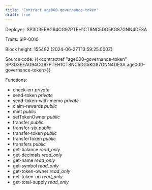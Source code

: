 ```yaml
---
title: "Contract age000-governance-token"
draft: true
---
```

Deployer: SP3D3EEAG94CG97PTEH1CT8NC5DG5KG87GNN4DE3A

Traits:
 SIP-0010



Block height: 155482 (2024-06-27T13:59:25.000Z)

Source code: {{<contractref "age000-governance-token" SP3D3EEAG94CG97PTEH1CT8NC5DG5KG87GNN4DE3A age000-governance-token>}}

Functions:

* check-err _private_
* send-token _private_
* send-token-with-memo _private_
* claim-rewards _public_
* mint _public_
* setTokenOwner _public_
* transfer _public_
* transfer-stx _public_
* transfer-token _public_
* transferToken _public_
* transfers _public_
* get-balance _read_only_
* get-decimals _read_only_
* get-name _read_only_
* get-symbol _read_only_
* get-token-owner _read_only_
* get-token-uri _read_only_
* get-total-supply _read_only_
